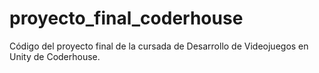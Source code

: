 # proyecto_final_coderhouse
Código del proyecto final de la cursada de Desarrollo de Videojuegos en Unity de Coderhouse.
